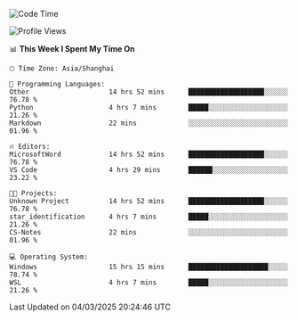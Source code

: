 <!--START_SECTION:waka-->
![Code Time](http://img.shields.io/badge/Code%20Time-2%2C350%20hrs%2038%20mins-blue)

![Profile Views](http://img.shields.io/badge/Profile%20Views-1-blue)

📊 **This Week I Spent My Time On** 

```text
🕑︎ Time Zone: Asia/Shanghai

💬 Programming Languages: 
Other                    14 hrs 52 mins      ███████████████████░░░░░░   76.78 % 
Python                   4 hrs 7 mins        █████░░░░░░░░░░░░░░░░░░░░   21.26 % 
Markdown                 22 mins             ░░░░░░░░░░░░░░░░░░░░░░░░░   01.96 % 

🔥 Editors: 
MicrosoftWord            14 hrs 52 mins      ███████████████████░░░░░░   76.78 % 
VS Code                  4 hrs 29 mins       ██████░░░░░░░░░░░░░░░░░░░   23.22 % 

🐱‍💻 Projects: 
Unknown Project          14 hrs 52 mins      ███████████████████░░░░░░   76.78 % 
star_identification      4 hrs 7 mins        █████░░░░░░░░░░░░░░░░░░░░   21.26 % 
CS-Notes                 22 mins             ░░░░░░░░░░░░░░░░░░░░░░░░░   01.96 % 

💻 Operating System: 
Windows                  15 hrs 15 mins      ████████████████████░░░░░   78.74 % 
WSL                      4 hrs 7 mins        █████░░░░░░░░░░░░░░░░░░░░   21.26 % 
```


 Last Updated on 04/03/2025 20:24:46 UTC
<!--END_SECTION:waka-->